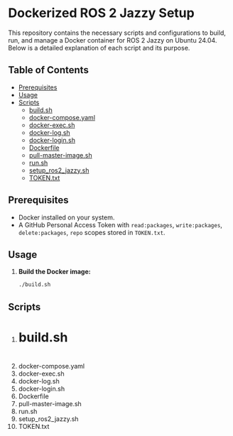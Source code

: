 # Dockerized ROS 2 Jazzy Setup

This repository contains the necessary scripts and configurations to build, run, and manage a Docker container for ROS 2 Jazzy on Ubuntu 24.04. Below is a detailed explanation of each script and its purpose.

## Table of Contents
- [Prerequisites](#prerequisites)
- [Usage](#usage)
- [Scripts](#scripts)
  - [build.sh](http://...#test)
  - [docker-compose.yaml](#docker-composeyaml)
  - [docker-exec.sh](#docker-execsh)
  - [docker-log.sh](#docker-logsh)
  - [docker-login.sh](#docker-loginsh)
  - [Dockerfile](#dockerfile)
  - [pull-master-image.sh](#pull-master-imagesh)
  - [run.sh](#runsh)
  - [setup_ros2_jazzy.sh](#setup_ros2_jazzysh)
  - [TOKEN.txt](#tokentxt)

## Prerequisites
- Docker installed on your system.
- A GitHub Personal Access Token with `read:packages`, `write:packages`, `delete:packages`, `repo` scopes stored in `TOKEN.txt`.

## Usage
1. **Build the Docker image:**
   ```bash
   ./build.sh

## Scripts
1. <h1 name="test"> build.sh <h1>
2. docker-compose.yaml
3. docker-exec.sh
4. docker-log.sh
5. docker-login.sh
6. Dockerfile
7. pull-master-image.sh
8. run.sh
9. setup_ros2_jazzy.sh
10. TOKEN.txt

